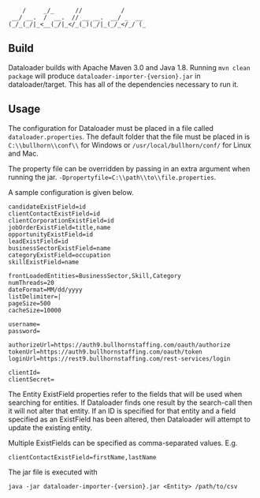 ```
    /     _/_      //           /
 __/ __.  /  __.  // __ __.  __/ _  __
(_/_(_/|_<__(_/|_</_(_)(_/|_(_/_</_/ (_
```

## Build

Dataloader builds with Apache Maven 3.0 and Java 1.8. Running `mvn clean package`
will produce `dataloader-importer-{version}.jar` in dataloader/target.
This has all of the dependencies necessary to run it.

## Usage

The configuration for Dataloader must be placed in a file called `dataloader.properties`.
The default folder that the file must be placed in is `C:\\bullhorn\\conf\\` for Windows or `/usr/local/bullhorn/conf/`
for Linux and Mac.

The property file can be overridden by passing in an extra argument when running the jar.
`-Dpropertyfile=C:\\path\\to\\file.properties`.

A sample configuration is given below.

```
candidateExistField=id
clientContactExistField=id
clientCorporationExistField=id
jobOrderExistField=title,name
opportunityExistField=id
leadExistField=id
businessSectorExistField=name
categoryExistField=occupation
skillExistField=name

frontLoadedEntities=BusinessSector,Skill,Category
numThreads=20
dateFormat=MM/dd/yyyy
listDelimiter=|
pageSize=500
cacheSize=10000

username=
password=

authorizeUrl=https://auth9.bullhornstaffing.com/oauth/authorize
tokenUrl=https://auth9.bullhornstaffing.com/oauth/token
loginUrl=https://rest9.bullhornstaffing.com/rest-services/login

clientId=
clientSecret=
```

The Entity ExistField properties refer to the fields that will be used when searching for entities. If Dataloader finds
one result by the search-call then it will not alter that entity. If an ID is specified for that entity and a field
specified as an ExistField has been altered, then Dataloader will attempt to update the existing entity.

Multiple ExistFields can be specified as comma-separated values. E.g.

```
clientContactExistField=firstName,lastName
```

The jar file is executed with

```java -jar dataloader-importer-{version}.jar <Entity> /path/to/csv```
